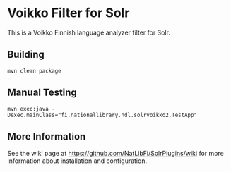 Voikko Filter for Solr
======================

This is a Voikko Finnish language analyzer filter for Solr.

Building
--------
    mvn clean package

Manual Testing
--------------
    mvn exec:java -Dexec.mainClass="fi.nationallibrary.ndl.solrvoikko2.TestApp"

More Information
----------------
See the wiki page at <https://github.com/NatLibFi/SolrPlugins/wiki> for more information about installation and configuration.

